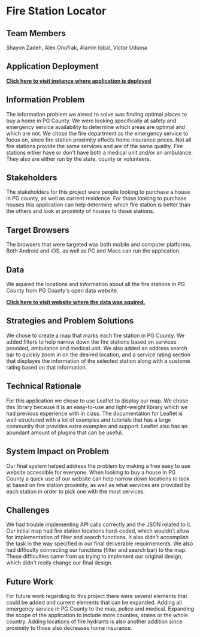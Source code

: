 # Fire Station Locator

## Team Members
Shayon Zadeh, Alex Onufrak, Alamin Iqbal, Victor Uduma

## Application Deployment
**[Click here to visit instance where application is deployed](https://firestation-377.web.app/)**

## Information Problem
The information problem we aimed to solve was finding optimal places to buy a home in PG County. We were looking specifically at safety and emergency service availability to determine which areas are optimal and which are not.
We chose the fire department as the emergency service to focus on, since fire station proximity effects home insurance prices. Not all fire stations provide the same services and are of the same quality. Fire stations either have or don't have both a medical unit and/or an ambulance. They also are either run by the state, county or volunteers.

## Stakeholders 
The stakeholders for this project were people looking to purchase a house in PG county, as well as current residence. For those looking to purchase houses this application can help determine which fire station is better than the others and look at proximity of houses to those stations.

## Target Browsers
The browsers that were targeted was both mobile and computer platforms. Both Android and iOS, as well as PC and Macs can run the application.

## Data
We aquired the locations and information about all the fire stations in PG County from PG County's open data website.

**[Click here to visit website where the data was aquired.](https://data.princegeorgescountymd.gov/Public-Safety/County-Fire-Stations/bzf2-94qx)**

## Strategies and Problem Solutions
We chose to create a map that marks each fire station in PG County. We added filters to help narrow down the fire stations based on services provided, ambulance and medical unit. We also added an address search bar to quickly zoom in on the desired location, and a service rating section that displayes the information of the selected station along with a custome rating based on that information.

## Technical Rationale
For this application we chose to use Leaflet to display our map. We chose this library because it is an easy-to-use and light-weight library which we had previous experience with in class. The documentation for Leaflet is well-structured with a lot of examples and tutorials that has a large community that provides extra examples and support. Leaflet also has an abundant amount of plugins that can be useful.

## System Impact on Problem
Our final system helped address the problem by making a free easy to use website accessible for everyone. When looking to buy a house in PG County a quick use of our website can help narrow down locations to look at based on fire station proximity, as well as what services are provided by each station in order to pick one with the most services.

## Challenges
We had trouble implementing API calls correctly and the JSON related to it. Our initial map had fire station locations hard-coded, which wouldn’t allow for implementation of filter and search functions. It also didn't accomplish the task in the way specified in our final deliverable requirnements. We also had difficulty connecting our functions (filter and search bar) to the map. These difficulties came from us trying to implement our original design, which didn't really change our final design.

## Future Work
For future work regarding to this project there were several elements that could be added and current elements that can be expanded. Adding all emergency service in PG County to the map, police and medical. Expanding the scope of the application to include more counties, states or the whole country. Adding locations of fire hydrants is also another addition since proximity to those also decreases home insurance.
